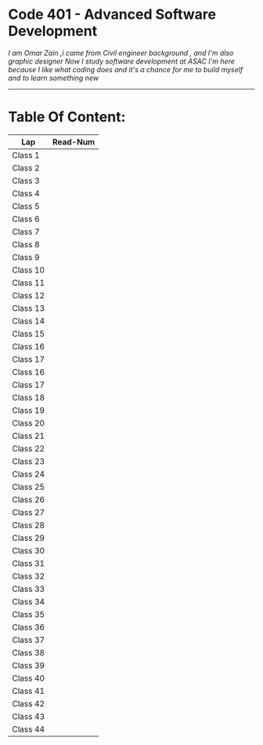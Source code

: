 # Code 401 - Advanced Software Development

*I am Omar Zain ,i came from Civil engineer background , and I'm also graphic designer*
*Now I study software development at ASAC*
*I'm here because I like what coding does and it's a chance for me to build myself and to learn something new*

------------------------

# Table Of Content:
|       Lap         | Read-Num                                                                              |  
|  --------------   | -----------------------------------------------------------------------------------   | 
|    Class 1        | []()| 
|    Class 2        | []()| 
|    Class 3        | []()| 
|    Class 4        | []()| 
|    Class 5        | []()| 
|    Class 6        | []()| 
|    Class 7        | []()| 
|    Class 8        | []()| 
|    Class 9        | []()|
|    Class 10       | []()| 
|    Class 11       | []()| 
|    Class 12       | []()| 
|    Class 13       | []()| 
|    Class 14       | []()| 
|    Class 15       | []()| 
|    Class 16       | []()| 
|    Class 17       | []()| 
|    Class 16       | []()| 
|    Class 17       | []()| 
|    Class 18       | []()| 
|    Class 19       | []()| 
|    Class 20       | []()| 
|    Class 21       | []()| 
|    Class 22       | []()|
|    Class 23       | []()| 
|    Class 24       | []()| 
|    Class 25       | []()| 
|    Class 26       | []()| 
|    Class 27       | []()| 
|    Class 28       | []()|
|    Class 29       | []()| 
|    Class 30       | []()| 
|    Class 31       | []()| 
|    Class 32       | []()| 
|    Class 33       | []()| 
|    Class 34       | []()| 
|    Class 35       | []()| 
|    Class 36       | []()| 
|    Class 37       | []()|
|    Class 38       | []()| 
|    Class 39       | []()| 
|    Class 40       | []()| 
|    Class 41       | []()| 
|    Class 42       | []()| 
|    Class 43       | []()|
|    Class 44       | []()|
